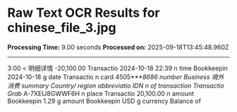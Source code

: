# Raw Text OCR Results for chinese_file_3.jpg

**Processing Time:** 9.00 seconds
**Processed on:** 2025-09-18T13:45:48.960Z

---

3:00
<
明细详情
-20,100.00
Transactio
2024-10-18 22:39
n time
Bookkeepin
2024-10-18
g date
Transactio
n card 4505****8686
number
Business
境外消费
summary
Country/
region
abbreviatio IDN
n of
transaction
Transactio
Grab* A-7XEIJ8GWWF6H
n place
Transactio
20,100.00
n amount
Bookkeepin
1.29
g amount
Bookkeepin
USD
g currency
Balance of
